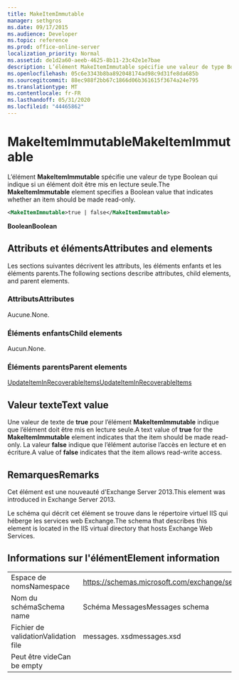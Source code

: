 ```yaml
---
title: MakeItemImmutable
manager: sethgros
ms.date: 09/17/2015
ms.audience: Developer
ms.topic: reference
ms.prod: office-online-server
localization_priority: Normal
ms.assetid: de1d2a60-aeeb-4625-8b11-23c42e1e7bae
description: L’élément MakeItemImmutable spécifie une valeur de type Boolean qui indique si un élément doit être mis en lecture seule.
ms.openlocfilehash: 05c6e3343b8ba892048174ad98c9d31fe8da685b
ms.sourcegitcommit: 88ec988f2bb67c1866d06b361615f3674a24e795
ms.translationtype: MT
ms.contentlocale: fr-FR
ms.lasthandoff: 05/31/2020
ms.locfileid: "44465862"
---
```

# <a name="makeitemimmutable"></a><span data-ttu-id="e5361-103">MakeItemImmutable</span><span class="sxs-lookup"><span data-stu-id="e5361-103">MakeItemImmutable</span></span>

<span data-ttu-id="e5361-104">L’élément **MakeItemImmutable** spécifie une valeur de type Boolean qui indique si un élément doit être mis en lecture seule.</span><span class="sxs-lookup"><span data-stu-id="e5361-104">The **MakeItemImmutable** element specifies a Boolean value that indicates whether an item should be made read-only.</span></span> 
  
```XML
<MakeItemImmutable>true | false</MakeItemImmutable>
```

 <span data-ttu-id="e5361-105">**Boolean**</span><span class="sxs-lookup"><span data-stu-id="e5361-105">**Boolean**</span></span>
## <a name="attributes-and-elements"></a><span data-ttu-id="e5361-106">Attributs et éléments</span><span class="sxs-lookup"><span data-stu-id="e5361-106">Attributes and elements</span></span>

<span data-ttu-id="e5361-107">Les sections suivantes décrivent les attributs, les éléments enfants et les éléments parents.</span><span class="sxs-lookup"><span data-stu-id="e5361-107">The following sections describe attributes, child elements, and parent elements.</span></span>
  
### <a name="attributes"></a><span data-ttu-id="e5361-108">Attributs</span><span class="sxs-lookup"><span data-stu-id="e5361-108">Attributes</span></span>

<span data-ttu-id="e5361-109">Aucune.</span><span class="sxs-lookup"><span data-stu-id="e5361-109">None.</span></span>
  
### <a name="child-elements"></a><span data-ttu-id="e5361-110">Éléments enfants</span><span class="sxs-lookup"><span data-stu-id="e5361-110">Child elements</span></span>

<span data-ttu-id="e5361-111">Aucun.</span><span class="sxs-lookup"><span data-stu-id="e5361-111">None.</span></span>
  
### <a name="parent-elements"></a><span data-ttu-id="e5361-112">Éléments parents</span><span class="sxs-lookup"><span data-stu-id="e5361-112">Parent elements</span></span>

[<span data-ttu-id="e5361-113">UpdateItemInRecoverableItems</span><span class="sxs-lookup"><span data-stu-id="e5361-113">UpdateItemInRecoverableItems</span></span>](updateiteminrecoverableitems.md)
  
## <a name="text-value"></a><span data-ttu-id="e5361-114">Valeur texte</span><span class="sxs-lookup"><span data-stu-id="e5361-114">Text value</span></span>

<span data-ttu-id="e5361-115">Une valeur de texte de **true** pour l’élément **MakeItemImmutable** indique que l’élément doit être mis en lecture seule.</span><span class="sxs-lookup"><span data-stu-id="e5361-115">A text value of **true** for the **MakeItemImmutable** element indicates that the item should be made read-only.</span></span> <span data-ttu-id="e5361-116">La valeur **false** indique que l’élément autorise l’accès en lecture et en écriture.</span><span class="sxs-lookup"><span data-stu-id="e5361-116">A value of **false** indicates that the item allows read-write access.</span></span> 
  
## <a name="remarks"></a><span data-ttu-id="e5361-117">Remarques</span><span class="sxs-lookup"><span data-stu-id="e5361-117">Remarks</span></span>

<span data-ttu-id="e5361-118">Cet élément est une nouveauté d'Exchange Server 2013.</span><span class="sxs-lookup"><span data-stu-id="e5361-118">This element was introduced in Exchange Server 2013.</span></span>
  
<span data-ttu-id="e5361-119">Le schéma qui décrit cet élément se trouve dans le répertoire virtuel IIS qui héberge les services web Exchange.</span><span class="sxs-lookup"><span data-stu-id="e5361-119">The schema that describes this element is located in the IIS virtual directory that hosts Exchange Web Services.</span></span>
  
## <a name="element-information"></a><span data-ttu-id="e5361-120">Informations sur l'élément</span><span class="sxs-lookup"><span data-stu-id="e5361-120">Element information</span></span>

|||
|:-----|:-----|
|<span data-ttu-id="e5361-121">Espace de noms</span><span class="sxs-lookup"><span data-stu-id="e5361-121">Namespace</span></span>  <br/> |https://schemas.microsoft.com/exchange/services/2006/messages  <br/> |
|<span data-ttu-id="e5361-122">Nom du schéma</span><span class="sxs-lookup"><span data-stu-id="e5361-122">Schema name</span></span>  <br/> |<span data-ttu-id="e5361-123">Schéma Messages</span><span class="sxs-lookup"><span data-stu-id="e5361-123">Messages schema</span></span>  <br/> |
|<span data-ttu-id="e5361-124">Fichier de validation</span><span class="sxs-lookup"><span data-stu-id="e5361-124">Validation file</span></span>  <br/> |<span data-ttu-id="e5361-125">messages. xsd</span><span class="sxs-lookup"><span data-stu-id="e5361-125">messages.xsd</span></span>  <br/> |
|<span data-ttu-id="e5361-126">Peut être vide</span><span class="sxs-lookup"><span data-stu-id="e5361-126">Can be empty</span></span>  <br/> ||
   

